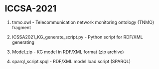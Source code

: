 # ICCSA-2021
1. tnmo.owl - Telecommunication network monitoring ontology (TNMO) fragment

2. ICSSA2021_KG_generate_script.py - Python script for RDF/XML generating

3. Model.zip - KG model in RDF/XML format (zip archive)

4. sparql_script.spql - RDF/XML model load script (SPARQL)

